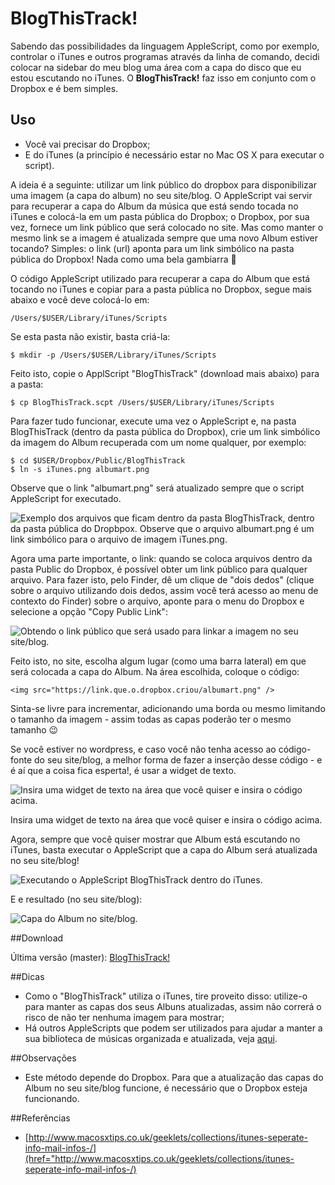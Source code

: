 # BlogThisTrack!

Sabendo das possibilidades da linguagem AppleScript, como por exemplo, controlar o iTunes e outros programas através da linha de comando, decidi colocar na sidebar do meu blog uma área com a capa do disco que eu estou escutando no iTunes. O **BlogThisTrack!** faz isso em conjunto com o Dropbox e é bem simples.

## Uso
* Você vai precisar do Dropbox;
* E do iTunes (a princípio é necessário estar no Mac OS X para executar o script).

A ideia é a seguinte: utilizar um link público do dropbox para disponibilizar uma imagem (a capa do album) no seu site/blog. O AppleScript vai servir para recuperar a capa do Album da música que está sendo tocada no iTunes e colocá-la em um pasta pública do Dropbox; o Dropbox, por sua vez, fornece um link público que será colocado no site. Mas como manter o mesmo link se a imagem é atualizada sempre que uma novo Album estiver tocando? Simples: o link (url) aponta para um link simbólico na pasta pública do Dropbox! Nada como uma bela gambiarra 🙂

O código AppleScript utilizado para recuperar a capa do Album que está tocando no iTunes e copiar para a pasta pública no Dropbox, segue mais abaixo e você deve colocá-lo em:

```
/Users/$USER/Library/iTunes/Scripts
```

Se esta pasta não existir, basta criá-la:

```
$ mkdir -p /Users/$USER/Library/iTunes/Scripts
```

Feito isto, copie o ApplScript "BlogThisTrack" (download mais abaixo) para a pasta:

```
$ cp BlogThisTrack.scpt /Users/$USER/Library/iTunes/Scripts
```

Para fazer tudo funcionar, execute uma vez o AppleScript e, na pasta BlogThisTrack (dentro da pasta pública do Dropbox), crie um link simbólico da imagem do Album recuperada com um nome qualquer, por exemplo:

```
$ cd $USER/Dropbox/Public/BlogThisTrack
$ ln -s iTunes.png albumart.png
```

Observe que o link "albumart.png" será atualizado sempre que o script AppleScript for executado.

![Exemplo dos arquivos que ficam dentro da pasta BlogThisTrack, dentro da pasta pública do Dropbpox. Observe que o arquivo albumart.png é um link simbólico para o arquivo de imagem iTunes.png.](http://craftmind.files.wordpress.com/2012/11/screen-shot-2012-11-13-at-7-18-01-pm.png)

Agora uma parte importante, o link: quando se coloca arquivos dentro da pasta Public do Dropbox, é possível obter um link público para qualquer arquivo. Para fazer isto, pelo Finder, dê um clique de "dois dedos" (clique sobre o arquivo utilizando dois dedos, assim você terá acesso ao menu de contexto do Finder) sobre o arquivo, aponte para o menu do Dropbox e selecione a opção "Copy Public Link":

![Obtendo o link público que será usado para linkar a imagem no seu site/blog.](http://craftmind.files.wordpress.com/2012/11/screen-shot-2012-11-13-at-8-09-44-pm.png)

Feito isto, no site, escolha algum lugar (como uma barra lateral) em que será colocada a capa do Album. Na área escolhida, coloque o código:

```
<img src="https://link.que.o.dropbox.criou/albumart.png" />
```

Sinta-se livre para incrementar, adicionando uma borda ou mesmo limitando o tamanho da imagem - assim todas as capas poderão ter o mesmo tamanho 😉

Se você estiver no wordpress, e caso você não tenha acesso ao código-fonte do seu site/blog, a melhor forma de fazer a inserção desse código - e é aí que a coisa fica esperta!, é usar a widget de texto.

![Insira uma widget de texto na área que você quiser e insira o código acima.](http://craftmind.files.wordpress.com/2012/11/screen-shot-2012-11-13-at-7-14-16-pm.png)

Insira uma widget de texto na área que você quiser e insira o código acima.

Agora, sempre que você quiser mostrar que Album está escutando no iTunes, basta executar o AppleScript que a capa do Album será atualizada no seu site/blog!

![Executando o AppleScript BlogThisTrack dentro do iTunes.](http://craftmind.files.wordpress.com/2012/11/screen-shot-2012-11-13-at-7-08-29-pm.png)

E e resultado (no seu site/blog):

![Capa do Album no site/blog.](http://craftmind.files.wordpress.com/2012/11/screen-shot-2012-11-13-at-7-13-39-pm.png)


##Download

Última versão (master): [BlogThisTrack!](https://github.com/cfbastarz/blogthistrack/blob/master/BlogThisTrack.applescript)

##Dicas

* Como o "BlogThisTrack" utiliza o iTunes, tire proveito disso: utilize-o para manter as capas dos seus Albuns atualizadas, assim não correrá o risco de não ter nenhuma imagem para mostrar;
* Há outros AppleScripts que podem ser utilizados para ajudar a manter a sua biblioteca de músicas organizada e atualizada, veja [aqui](http://dougscripts.com/itunes/).

##Observações

* Este método depende do Dropbox. Para que a atualização das capas do Album no seu site/blog funcione, é necessário que o Dropbox esteja funcionando.

##Referências

* [http://www.macosxtips.co.uk/geeklets/collections/itunes-seperate-info-mail-infos-/](href="http://www.macosxtips.co.uk/geeklets/collections/itunes-seperate-info-mail-infos-/)

